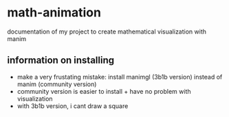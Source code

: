 # math-animation
 documentation of my project to create mathematical visualization with manim

## information on installing
- make a very frustating mistake: install manimgl (3b1b version) instead of manim (community version)
- community version is easier to install + have no problem with visualization
- with 3b1b version, i cant draw a square
